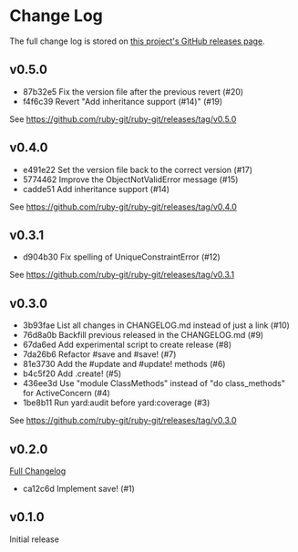<!--
# @markup markdown
# @title Change Log
-->

# Change Log

The full change log is stored on [this project's GitHub releases page](https://github.com/jcouball/active_model_persistence/releases).

## v0.5.0

* 87b32e5 Fix the version file after the previous revert (#20)
* f4f6c39 Revert "Add inheritance support (#14)" (#19)

See https://github.com/ruby-git/ruby-git/releases/tag/v0.5.0

## v0.4.0

* e491e22 Set the version file back to the correct version (#17)
* 5774462 Improve the ObjectNotValidError message (#15)
* cadde51 Add inheritance support (#14)

See https://github.com/ruby-git/ruby-git/releases/tag/v0.4.0

## v0.3.1

* d904b30 Fix spelling of UniqueConstraintError (#12)

See https://github.com/ruby-git/ruby-git/releases/tag/v0.3.1

## v0.3.0

* 3b93fae List all changes in CHANGELOG.md instead of just a link (#10)
* 76d8a0b Backfill previous released in the CHANGELOG.md (#9)
* 67da6ed Add experimental script to create release (#8)
* 7da26b6 Refactor #save and #save! (#7)
* 81e3730 Add the #update and #update! methods (#6)
* b4c5f20 Add .create! (#5)
* 436ee3d Use "module ClassMethods" instead of "do class_methods" for ActiveConcern (#4)
* 1be8b11 Run yard:audit before yard:coverage (#3)

See https://github.com/ruby-git/ruby-git/releases/tag/v0.3.0

## v0.2.0

[Full Changelog](https://github.com/jcouball/active_model_persistence/compare/v0.1.0...v0.2.0)

* ca12c6d Implement save! (#1)

## v0.1.0

Initial release
